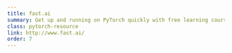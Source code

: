 ```yaml
---
title: fast.ai
summary: Get up and running on PyTorch quickly with free learning courses.
class: pytorch-resource
link: http://www.fast.ai/
order: 7
---
```

